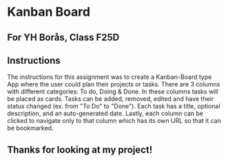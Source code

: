 # Kanban Board

## For YH Borås, Class F25D

## Instructions
The instructions for this assignment was to create a Kanban-Board type App where the user could plan their projects or tasks. There are 3 columns with different categories: To do, Doing & Done. In these columns tasks will be placed as cards. Tasks can be added, removed, edited and have their status changed (ex. from "To Do" to "Done"). Each task has a title, optional description, and an auto-generated date. Lastly, each column can be clicked to navigate only to that column which has its own URL so that it can be bookmarked. 

## Thanks for looking at my project!

